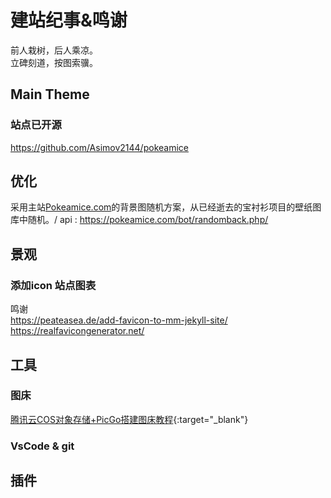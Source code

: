 # 建站纪事&鸣谢
前人栽树，后人乘凉。\
立碑刻道，按图索骥。
## Main Theme
### 站点已开源
https://github.com/Asimov2144/pokeamice
## 优化
采用主站[Pokeamice.com](https://pokeamice.com)的背景图随机方案，从已经逝去的宝衬衫项目的壁纸图库中随机。/
    api : https://pokeamice.com/bot/randomback.php/

## 景观
### 添加icon 站点图表
鸣谢\
https://peateasea.de/add-favicon-to-mm-jekyll-site/ \
https://realfavicongenerator.net/
## 工具

### 图床
[腾讯云COS对象存储+PicGo搭建图床教程](https://cloud.tencent.com/developer/article/1834573){:target="_blank"}

### VsCode & git

## 插件